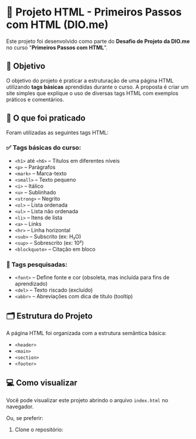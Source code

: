 # 🚀 Projeto HTML - Primeiros Passos com HTML (DIO.me)

Este projeto foi desenvolvido como parte do **Desafio de Projeto da DIO.me** no curso "**Primeiros Passos com HTML**".

## 🎯 Objetivo

O objetivo do projeto é praticar a estruturação de uma página HTML utilizando **tags básicas** aprendidas durante o curso. A proposta é criar um site simples que explique o uso de diversas tags HTML com exemplos práticos e comentários.

## 🧠 O que foi praticado

Foram utilizadas as seguintes tags HTML:

### ✅ Tags básicas do curso:
- `<h1>` até `<h6>` – Títulos em diferentes níveis
- `<p>` – Parágrafos
- `<mark>` – Marca-texto
- `<small>` – Texto pequeno
- `<i>` – Itálico
- `<u>` – Sublinhado
- `<strong>` – Negrito
- `<ol>` – Lista ordenada
- `<ul>` – Lista não ordenada
- `<li>` – Itens de lista
- `<a>` – Links
- `<hr>` – Linha horizontal
- `<sub>` – Subscrito (ex: H₂O)
- `<sup>` – Sobrescrito (ex: 10²)
- `<blockquote>` – Citação em bloco

### 🔎 Tags pesquisadas:
- `<font>` – Define fonte e cor (obsoleta, mas incluída para fins de aprendizado)
- `<del>` – Texto riscado (excluído)
- `<abbr>` – Abreviações com dica de título (tooltip)

## 🗂 Estrutura do Projeto

A página HTML foi organizada com a estrutura semântica básica:
- `<header>`
- `<main>`
- `<section>`
- `<footer>`

## 💻 Como visualizar

Você pode visualizar este projeto abrindo o arquivo `index.html` no navegador.

Ou, se preferir:
1. Clone o repositório:
